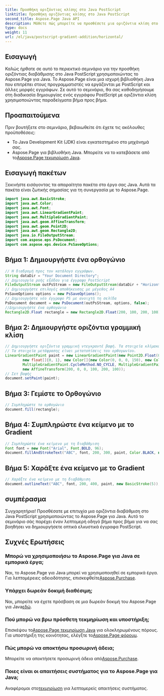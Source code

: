```yaml
---
title: Προσθήκη οριζόντιας κλίσης στο Java PostScript
linktitle: Προσθήκη οριζόντιας κλίσης στο Java PostScript
second_title: Aspose.Page Java API
description: Μάθετε πώς μπορείτε να προσθέσετε μια οριζόντια κλίση στο Java PostScript με το Aspose.Page για Java. Δημιουργήστε οπτικά εντυπωσιακά έγγραφα χωρίς κόπο.
type: docs
weight: 11
url: /el/java/postscript-gradient-addition/horizontal/
---
```

## Εισαγωγή
Καλώς ήρθατε σε αυτό το περιεκτικό σεμινάριο για την προσθήκη οριζόντιας διαβάθμισης στο Java PostScript χρησιμοποιώντας το Aspose.Page για Java. Το Aspose.Page είναι μια ισχυρή βιβλιοθήκη Java που επιτρέπει στους προγραμματιστές να εργάζονται με PostScript και άλλες μορφές εγγράφων. Σε αυτό το σεμινάριο, θα σας καθοδηγήσουμε στη διαδικασία δημιουργίας ενός εγγράφου PostScript με οριζόντια κλίση χρησιμοποιώντας παραδείγματα βήμα προς βήμα.
## Προαπαιτούμενα
Πριν βουτήξετε στο σεμινάριο, βεβαιωθείτε ότι έχετε τις ακόλουθες προϋποθέσεις:
- Το Java Development Kit (JDK) είναι εγκατεστημένο στο μηχάνημά σας.
- Aspose.Page για βιβλιοθήκη Java. Μπορείτε να το κατεβάσετε από το[Aspose.Page τεκμηρίωση Java](https://reference.aspose.com/page/java/).
## Εισαγωγή πακέτων
Ξεκινήστε εισάγοντας τα απαραίτητα πακέτα στο έργο σας Java. Αυτά τα πακέτα είναι ζωτικής σημασίας για τη συνεργασία με το Aspose.Page.
```java
import java.awt.BasicStroke;
import java.awt.Color;
import java.awt.Font;
import java.awt.LinearGradientPaint;
import java.awt.MultipleGradientPaint;
import java.awt.geom.AffineTransform;
import java.awt.geom.Point2D;
import java.awt.geom.Rectangle2D;
import java.io.FileOutputStream;
import com.aspose.eps.PsDocument;
import com.aspose.eps.device.PsSaveOptions;

```
## Βήμα 1: Δημιουργήστε ένα ορθογώνιο
```java
// Η διαδρομή προς τον κατάλογο εγγράφων.
String dataDir = "Your Document Directory";
// Δημιουργία ροής εξόδου για έγγραφο PostScript
FileOutputStream outPsStream = new FileOutputStream(dataDir + "HorizontalGradient_outPS.ps");
// Δημιουργήστε επιλογές αποθήκευσης με μέγεθος Α4
PsSaveOptions options = new PsSaveOptions();
// Δημιουργήστε νέο έγγραφο PS με ανοιχτή τη σελίδα
PsDocument document = new PsDocument(outPsStream, options, false);
//Δημιουργήστε ένα ορθογώνιο
Rectangle2D.Float rectangle = new Rectangle2D.Float(200, 100, 200, 100);
```
## Βήμα 2: Δημιουργήστε οριζόντια γραμμική κλίση
```java
// Δημιουργήστε οριζόντια γραμμική ντεγκραντέ βαφή. Τα στοιχεία κλίμακας στον μετασχηματισμό πρέπει να είναι ίσα με το πλάτος και το ύψος του ορθογωνίου.
// Τα στοιχεία μετάφρασης είναι μετατοπίσεις του ορθογωνίου.
LinearGradientPaint paint = new LinearGradientPaint(new Point2D.Float(0, 0), new Point2D.Float(200, 100),
        new float[]{0, 1}, new Color[]{new Color(0, 0, 0, 150), new Color(40, 128, 70, 50)},
        MultipleGradientPaint.CycleMethod.NO_CYCLE, MultipleGradientPaint.ColorSpaceType.SRGB,
        new AffineTransform(200, 0, 0, 100, 200, 100));
// Σετ βαφής
document.setPaint(paint);
```
## Βήμα 3: Γεμίστε το Ορθογώνιο
```java
// Συμπληρώστε το ορθογώνιο
document.fill(rectangle);
```
## Βήμα 4: Συμπληρώστε ένα κείμενο με το Gradient
```java
// Συμπληρώστε ένα κείμενο με τη διαβάθμιση
Font font = new Font("Arial", Font.BOLD, 96);
document.fillAndStrokeText("ABC", font, 200, 300, paint, Color.BLACK, new BasicStroke(2));
```
## Βήμα 5: Χαράξτε ένα κείμενο με το Gradient
```java
// Χαράξτε ένα κείμενο με τη διαβάθμιση
document.outlineText("ABC", font, 200, 400, paint, new BasicStroke(5));
```
## συμπέρασμα
Συγχαρητήρια! Προσθέσατε με επιτυχία μια οριζόντια διαβάθμιση στο Java PostScript χρησιμοποιώντας το Aspose.Page για Java. Αυτό το σεμινάριο σάς παρέχει έναν λεπτομερή οδηγό βήμα προς βήμα για να σας βοηθήσει να δημιουργήσετε οπτικά ελκυστικά έγγραφα PostScript.
## Συχνές Ερωτήσεις
### Μπορώ να χρησιμοποιήσω το Aspose.Page για Java σε εμπορικά έργα;
Ναι, το Aspose.Page για Java μπορεί να χρησιμοποιηθεί σε εμπορικά έργα. Για λεπτομέρειες αδειοδότησης, επισκεφθείτε[Aspose.Purchase](https://purchase.aspose.com/buy).
### Υπάρχει δωρεάν δοκιμή διαθέσιμη;
 Ναι, μπορείτε να έχετε πρόσβαση σε μια δωρεάν δοκιμή του Aspose.Page για Java[εδώ](https://releases.aspose.com/).
### Πού μπορώ να βρω πρόσθετη τεκμηρίωση και υποστήριξη;
 Επισκέψου το[Aspose.Page τεκμηρίωση Java](https://reference.aspose.com/page/java/) για ολοκληρωμένους πόρους. Για υποστήριξη της κοινότητας, ελέγξτε το[Aspose.Page φόρουμ](https://forum.aspose.com/c/page/39).
### Πώς μπορώ να αποκτήσω προσωρινή άδεια;
 Μπορείτε να αποκτήσετε προσωρινή άδεια από[Aspose.Purchase](https://purchase.aspose.com/temporary-license/).
### Ποιες είναι οι απαιτήσεις συστήματος για το Aspose.Page για Java;
 Αναφέρομαι στο[τεκμηρίωση](https://reference.aspose.com/page/java/) για λεπτομερείς απαιτήσεις συστήματος.